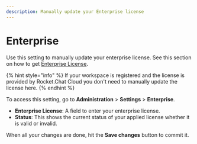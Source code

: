 ```yaml
---
description: Manually update your Enterprise license
---
```


# Enterprise

Use this setting to manually update your enterprise license. See this section on how to get [Enterprise License](../../enterprise-edition-trial/).

{% hint style="info" %}
If your workspace is registered and the license is provided by Rocket.Chat Cloud you don't need to manually update the license here.
{% endhint %}

To access this setting, go to **Administration** > **Settings** > **Enterprise**.

* **Enterprise License**: A field to enter your enterprise license.
* **Status**: This shows the current status of your applied license whether it is valid or invalid.

When all your changes are done, hit the **Save changes** button to commit it.

